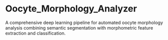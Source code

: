 # Oocyte_Morphology_Analyzer
A comprehensive deep learning pipeline for automated oocyte morphology analysis combining semantic segmentation with morphometric feature extraction and classification.
